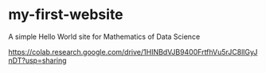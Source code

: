 # my-first-website
A simple Hello World site for Mathematics of Data Science

https://colab.research.google.com/drive/1HINBdVJB9400FrtfhVu5rJC8llGyJnDT?usp=sharing

